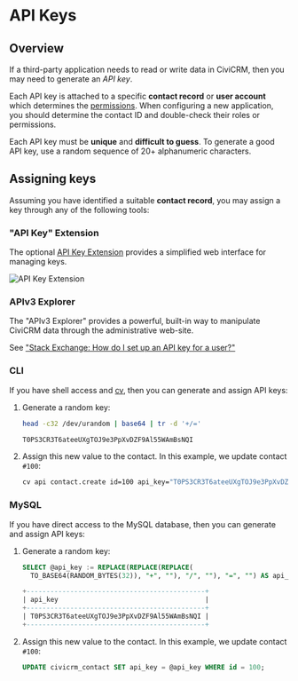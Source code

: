 # API Keys

## Overview

If a third-party application needs to read or write data in CiviCRM, then you may need to generate an *API key*. 

Each API key is attached to a specific **contact record** or **user account** which determines the [permissions](https://docs.civicrm.org/dev/en/latest/security/permissions/). When configuring a new application, you should determine the contact ID and double-check their roles or permissions.

Each API key must be **unique** and **difficult to guess**. To generate a good API key, use a random sequence of 20+ alphanumeric characters.

## Assigning keys

Assuming you have identified a suitable **contact record**, you may assign a key through any of the following tools:

### "API Key" Extension

The optional [API Key Extension](https://civicrm.org/extensions/api-key) provides a simplified web interface for managing keys.

![API Key Extension](https://civicrm.org/sites/civicrm.org/files/API_key.png)

### APIv3 Explorer

The "APIv3 Explorer" provides a powerful, built-in way to manipulate CiviCRM data through the administrative web-site. 

See ["Stack Exchange: How do I set up an API key for a user?"](http://civicrm.stackexchange.com/questions/9945/how-do-i-set-up-an-api-key-for-a-user)

### CLI

If you have shell access and [cv](https://github.com/civicrm/cv), then you can generate and assign API keys:

1. Generate a random key:

    ```bash
    head -c32 /dev/urandom | base64 | tr -d '+/='
    ```
    ```bash
    T0PS3CR3T6ateeUXgTOJ9e3PpXvDZF9Al55WAmBsNQI
    ```

2. Assign this new value to the contact. In this example, we update contact `#100`:

    ```bash
    cv api contact.create id=100 api_key="T0PS3CR3T6ateeUXgTOJ9e3PpXvDZF9Al55WAmBsNQI"
    ```

### MySQL

If you have direct access to the MySQL database, then you can generate and assign API keys:

1. Generate a random key:

    ```sql
    SELECT @api_key := REPLACE(REPLACE(REPLACE(
      TO_BASE64(RANDOM_BYTES(32)), "+", ""), "/", ""), "=", "") AS api_key;
    ```
    ```sql
    +---------------------------------------------+
    | api_key                                     |
    +---------------------------------------------+
    | T0PS3CR3T6ateeUXgTOJ9e3PpXvDZF9Al55WAmBsNQI |
    +---------------------------------------------+
    ```

2. Assign this new value to the contact. In this example, we update contact `#100`:

    ```sql
    UPDATE civicrm_contact SET api_key = @api_key WHERE id = 100;
    ```

